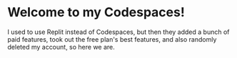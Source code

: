 # Welcome to my Codespaces!
I used to use Replit instead of Codespaces, but then they added a bunch of paid features, took out the free plan's best features, and also randomly deleted my account, so here we are. 
